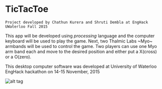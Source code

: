 # TicTacToe
~~~~~~~~~~~~~~~~~~~~~~~~~~~~~~~~~~~~~~~~~~~~~~~~~~~~~~~~~~~~~~~~~~~~~~~~~~~~~~~~~~~~~~~~~~~~~~~~~~~~~~~~~~~~~~~~~~
Project developed by Chathun Kurera and Shruti Dembla at EngHack UWaterloo Fall 2015
~~~~~~~~~~~~~~~~~~~~~~~~~~~~~~~~~~~~~~~~~~~~~~~~~~~~~~~~~~~~~~~~~~~~~~~~~~~~~~~~~~~~~~~~~~~~~~~~~~~~~~~~~~~~~~~~~~


This app will be developed using *processing* language and the computer keyboard will be used to play the game. Next,
two Thalmic Labs ~Myo~ armbands will be used to control the game. Two players can use one Myo arm band each and move
to the desired position and either put a X(cross) or a O(zero).

This desktop computer software was developed at University of Waterloo EngHack hackathon on 14-15 November, 2015


![alt tag](https://github.com/ychathun/TicTacToe/blob/master/TTT.JPG)
